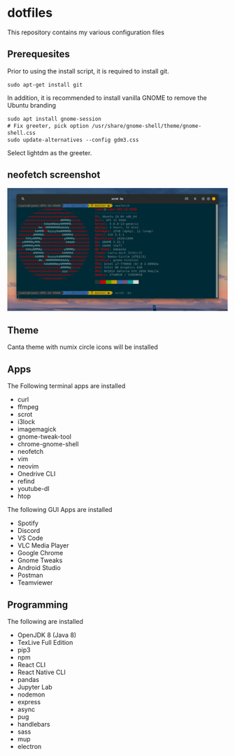 # dotfiles
This repository contains my various configuration files

## Prerequesites

Prior to using the install script, it is required to install git.

```
sudo apt-get install git
```

In addition, it is recommended to install vanilla GNOME to remove the Ubuntu branding 

```
sudo apt install gnome-session
# Fix greeter, pick option /usr/share/gnome-shell/theme/gnome-shell.css
sudo update-alternatives --config gdm3.css
```

Select lightdm as the greeter.

## neofetch screenshot
![neofetch screenshot](./media/neofetch.png)
## Theme
Canta theme with numix circle icons will be installed
## Apps
The Following terminal apps are installed
* curl
* ffmpeg
* scrot
* i3lock
* imagemagick
* gnome-tweak-tool
* chrome-gnome-shell
* neofetch
* vim
* neovim
* Onedrive CLI
* refind
* youtube-dl
* htop

The following GUI Apps are installed
* Spotify
* Discord
* VS Code
* VLC Media Player
* Google Chrome
* Gnome Tweaks
* Android Studio
* Postman
* Teamviewer

## Programming

The following are installed
* OpenJDK 8 (Java 8)
* TexLive Full Edition
* pip3
* npm
* React CLI
* React Native CLI
* pandas
* Jupyter Lab
* nodemon
* express
* async
* pug
* handlebars
* sass
* mup
* electron